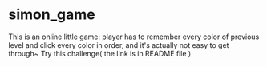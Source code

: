 # simon_game
This is an online little game: player has to remember every color of previous level and click every color in order, and it's actually not easy to get through~  Try this challenge( the link is in README file )
